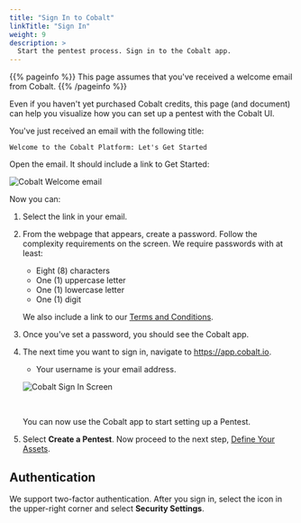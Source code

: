 ```yaml
---
title: "Sign In to Cobalt"
linkTitle: "Sign In"
weight: 9
description: >
  Start the pentest process. Sign in to the Cobalt app.
---
```


{{% pageinfo %}}
This page assumes that you've received a welcome email from Cobalt.
{{% /pageinfo %}}

Even if you haven't yet purchased Cobalt credits, this page (and document)
can help you visualize how you can set up a pentest with the Cobalt UI.

You've just received an email with the following title:

```
Welcome to the Cobalt Platform: Let's Get Started
```

Open the email. It should include a link to Get Started:

![Cobalt Welcome email](/gsg/WelcomeEmail.png "Get Started")

Now you can:

1. Select the link in your email.

1. From the webpage that appears, create a password. Follow the complexity
   requirements on the screen. We require passwords with at least:
   - Eight (8) characters
   - One (1) uppercase letter
   - One (1) lowercase letter
   - One (1) digit

   We also include a link to our [Terms and Conditions](https://cobalt.io/terms/general).

1. Once you've set a password, you should see the Cobalt app.

1. The next time you want to sign in, navigate to https://app.cobalt.io.
   - Your username is your email address.

   ![Cobalt Sign In Screen](/gsg/SignIn.png "sign in")

   <br>

   You can now use the Cobalt app to start setting up a Pentest.

1. Select **Create a Pentest**. Now proceed to the next step, [Define Your Assets](../assets).

## Authentication

We support two-factor authentication. After you sign in, select the icon in the upper-right
corner and select **Security Settings**.
